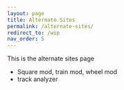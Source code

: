 ```yaml
---
layout: page
title: Alternate Sites
permalink: /alternate-sites/
redirect_to: /wip
nav_order: 5
---
```


This is the alternate sites page

- Square mod, train mod, wheel mod
- track analyzer